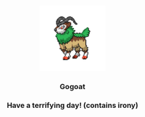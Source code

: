 <p align="center">
    <img src="https://raw.githubusercontent.com/PokeAPI/sprites/master/sprites/pokemon/673.png" width="150" height="150">
</p>
<h3 align="center"> <b>Gogoat</b></h3>
<h3 align="center">Have a terrifying day! (contains irony)</h3>
